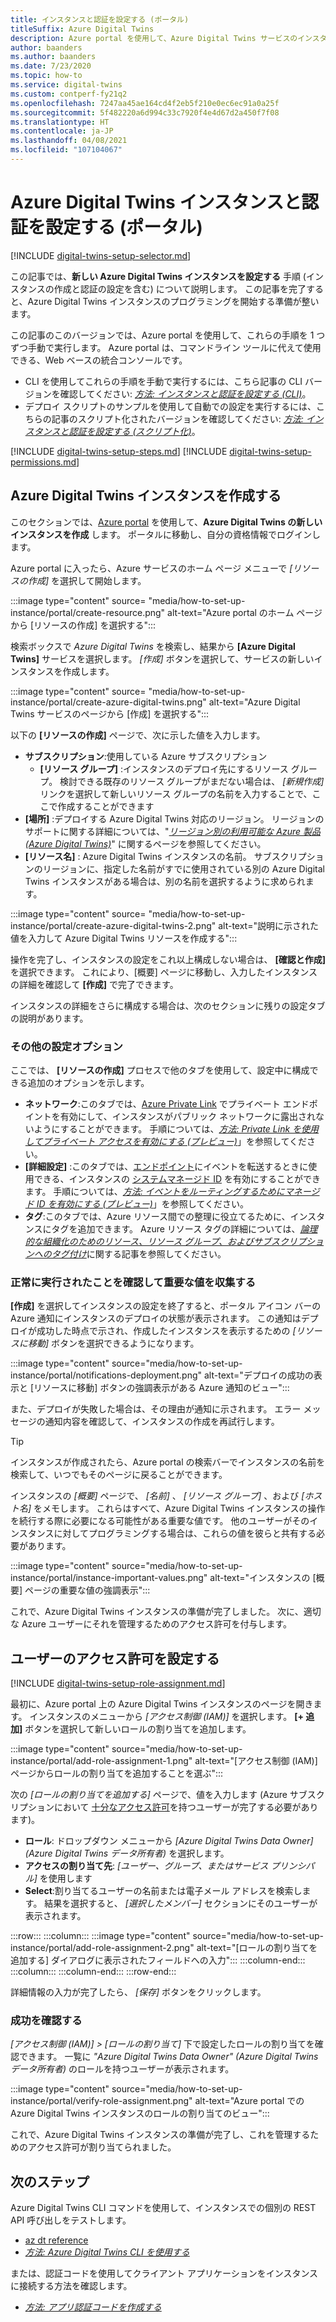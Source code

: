 ```yaml
---
title: インスタンスと認証を設定する (ポータル)
titleSuffix: Azure Digital Twins
description: Azure portal を使用して、Azure Digital Twins サービスのインスタンスを設定する方法について説明します
author: baanders
ms.author: baanders
ms.date: 7/23/2020
ms.topic: how-to
ms.service: digital-twins
ms.custom: contperf-fy21q2
ms.openlocfilehash: 7247aa45ae164cd4f2eb5f210e0ec6ec91a0a25f
ms.sourcegitcommit: 5f482220a6d994c33c7920f4e4d67d2a450f7f08
ms.translationtype: HT
ms.contentlocale: ja-JP
ms.lasthandoff: 04/08/2021
ms.locfileid: "107104067"
---
```

# <a name="set-up-an-azure-digital-twins-instance-and-authentication-portal"></a>Azure Digital Twins インスタンスと認証を設定する (ポータル)

[!INCLUDE [digital-twins-setup-selector.md](../../includes/digital-twins-setup-selector.md)]

この記事では、**新しい Azure Digital Twins インスタンスを設定する** 手順 (インスタンスの作成と認証の設定を含む) について説明します。 この記事を完了すると、Azure Digital Twins インスタンスのプログラミングを開始する準備が整います。

この記事のこのバージョンでは、Azure portal を使用して、これらの手順を 1 つずつ手動で実行します。 Azure portal は、コマンドライン ツールに代えて使用できる、Web ベースの統合コンソールです。
* CLI を使用してこれらの手順を手動で実行するには、こちら記事の CLI バージョンを確認してください: [*方法: インスタンスと認証を設定する (CLI)*](how-to-set-up-instance-cli.md)。
* デプロイ スクリプトのサンプルを使用して自動での設定を実行するには、こちらの記事のスクリプト化されたバージョンを確認してください: [*方法: インスタンスと認証を設定する (スクリプト化)*](how-to-set-up-instance-scripted.md)。

[!INCLUDE [digital-twins-setup-steps.md](../../includes/digital-twins-setup-steps.md)]
[!INCLUDE [digital-twins-setup-permissions.md](../../includes/digital-twins-setup-permissions.md)]

## <a name="create-the-azure-digital-twins-instance"></a>Azure Digital Twins インスタンスを作成する

このセクションでは、[Azure portal](https://ms.portal.azure.com/) を使用して、**Azure Digital Twins の新しいインスタンスを作成** します。 ポータルに移動し、自分の資格情報でログインします。

Azure portal に入ったら、Azure サービスのホーム ページ メニューで _[リソースの作成]_ を選択して開始します。

:::image type="content" source= "media/how-to-set-up-instance/portal/create-resource.png" alt-text="Azure portal のホーム ページから [リソースの作成] を選択する":::

検索ボックスで *Azure Digital Twins* を検索し、結果から **[Azure Digital Twins]** サービスを選択します。 _[作成]_ ボタンを選択して、サービスの新しいインスタンスを作成します。

:::image type="content" source= "media/how-to-set-up-instance/portal/create-azure-digital-twins.png" alt-text="Azure Digital Twins サービスのページから [作成] を選択する":::

以下の **[リソースの作成]** ページで、次に示した値を入力します。
* **サブスクリプション**:使用している Azure サブスクリプション
  - **[リソース グループ]** :インスタンスのデプロイ先にするリソース グループ。 検討できる既存のリソース グループがまだない場合は、 *[新規作成]* リンクを選択して新しいリソース グループの名前を入力することで、ここで作成することができます
* **[場所]** :デプロイする Azure Digital Twins 対応のリージョン。 リージョンのサポートに関する詳細については、"[*リージョン別の利用可能な Azure 製品 (Azure Digital Twins)*](https://azure.microsoft.com/global-infrastructure/services/?products=digital-twins)" に関するページを参照してください。
* **[リソース名]** : Azure Digital Twins インスタンスの名前。 サブスクリプションのリージョンに、指定した名前がすでに使用されている別の Azure Digital Twins インスタンスがある場合は、別の名前を選択するように求められます。

:::image type="content" source= "media/how-to-set-up-instance/portal/create-azure-digital-twins-2.png" alt-text="説明に示された値を入力して Azure Digital Twins リソースを作成する":::

操作を完了し、インスタンスの設定をこれ以上構成しない場合は、 **[確認と作成]** を選択できます。 これにより、[概要] ページに移動し、入力したインスタンスの詳細を確認して **[作成]** で完了できます。 

インスタンスの詳細をさらに構成する場合は、次のセクションに残りの設定タブの説明があります。

### <a name="additional-setup-options"></a>その他の設定オプション

ここでは、 **[リソースの作成]** プロセスで他のタブを使用して、設定中に構成できる追加のオプションを示します。

* **ネットワーク**:このタブでは、[Azure Private Link](../private-link/private-link-overview.md) でプライベート エンドポイントを有効にして、インスタンスがパブリック ネットワークに露出されないようにすることができます。 手順については、[*方法: Private Link を使用してプライベート アクセスを有効にする (プレビュー)*](./how-to-enable-private-link-portal.md#add-a-private-endpoint-during-instance-creation)」を参照してください。
* **[詳細設定]** :このタブでは、[エンドポイント](concepts-route-events.md)にイベントを転送するときに使用できる、インスタンスの [システムマネージド ID](../active-directory/managed-identities-azure-resources/overview.md) を有効にすることができます。 手順については、[*方法: イベントをルーティングするためにマネージド ID を有効にする (プレビュー)*](./how-to-enable-managed-identities-portal.md#add-a-system-managed-identity-during-instance-creation)」を参照してください。
* **タグ**:このタブでは、Azure リソース間での整理に役立てるために、インスタンスにタグを追加できます。 Azure リソース タグの詳細については、[*論理的な組織化のためのリソース、リソース グループ、およびサブスクリプションへのタグ付け*](../azure-resource-manager/management/tag-resources.md)に関する記事を参照してください。

### <a name="verify-success-and-collect-important-values"></a>正常に実行されたことを確認して重要な値を収集する

**[作成]** を選択してインスタンスの設定を終了すると、ポータル アイコン バーの Azure 通知にインスタンスのデプロイの状態が表示されます。 この通知はデプロイが成功した時点で示され、作成したインスタンスを表示するための _[リソースに移動]_ ボタンを選択できるようになります。

:::image type="content" source="media/how-to-set-up-instance/portal/notifications-deployment.png" alt-text="デプロイの成功の表示と [リソースに移動] ボタンの強調表示がある Azure 通知のビュー":::

また、デプロイが失敗した場合は、その理由が通知に示されます。 エラー メッセージの通知内容を確認して、インスタンスの作成を再試行します。

>[!TIP]
>インスタンスが作成されたら、Azure portal の検索バーでインスタンスの名前を検索して、いつでもそのページに戻ることができます。

インスタンスの *[概要]* ページで、 *[名前]* 、 *[リソース グループ]* 、および *[ホスト名]* をメモします。 これらはすべて、Azure Digital Twins インスタンスの操作を続行する際に必要になる可能性がある重要な値です。 他のユーザーがそのインスタンスに対してプログラミングする場合は、これらの値を彼らと共有する必要があります。

:::image type="content" source="media/how-to-set-up-instance/portal/instance-important-values.png" alt-text="インスタンスの [概要] ページの重要な値の強調表示":::

これで、Azure Digital Twins インスタンスの準備が完了しました。 次に、適切な Azure ユーザーにそれを管理するためのアクセス許可を付与します。

## <a name="set-up-user-access-permissions"></a>ユーザーのアクセス許可を設定する

[!INCLUDE [digital-twins-setup-role-assignment.md](../../includes/digital-twins-setup-role-assignment.md)]

最初に、Azure portal 上の Azure Digital Twins インスタンスのページを開きます。 インスタンスのメニューから *[アクセス制御 (IAM)]* を選択します。 **[+ 追加]** ボタンを選択して新しいロールの割り当てを追加します。

:::image type="content" source="media/how-to-set-up-instance/portal/add-role-assignment-1.png" alt-text="[アクセス制御 (IAM)] ページからロールの割り当てを追加することを選ぶ":::

次の *[ロールの割り当てを追加する]* ページで、値を入力します (Azure サブスクリプションにおいて [十分なアクセス許可](#prerequisites-permission-requirements)を持つユーザーが完了する必要があります)。
* **ロール**: ドロップダウン メニューから *[Azure Digital Twins Data Owner]\(Azure Digital Twins データ所有者\)* を選択します。
* **アクセスの割り当て先**: *[ユーザー、グループ、またはサービス プリンシパル]* を使用します
* **Select**:割り当てるユーザーの名前または電子メール アドレスを検索します。 結果を選択すると、 *[選択したメンバー]* セクションにそのユーザーが表示されます。

:::row:::
    :::column:::
        :::image type="content" source="media/how-to-set-up-instance/portal/add-role-assignment-2.png" alt-text="[ロールの割り当てを追加する] ダイアログに表示されたフィールドへの入力":::
    :::column-end:::
    :::column:::
    :::column-end:::
:::row-end:::

詳細情報の入力が完了したら、 *[保存]* ボタンをクリックします。

### <a name="verify-success"></a>成功を確認する

*[アクセス制御 (IAM)] > [ロールの割り当て]* 下で設定したロールの割り当てを確認できます。 一覧に *"Azure Digital Twins Data Owner" (Azure Digital Twins データ所有者)* のロールを持つユーザーが表示されます。 

:::image type="content" source="media/how-to-set-up-instance/portal/verify-role-assignment.png" alt-text="Azure portal での Azure Digital Twins インスタンスのロールの割り当てのビュー":::

これで、Azure Digital Twins インスタンスの準備が完了し、これを管理するためのアクセス許可が割り当てられました。

## <a name="next-steps"></a>次のステップ

Azure Digital Twins CLI コマンドを使用して、インスタンスでの個別の REST API 呼び出しをテストします。 
* [az dt reference](/cli/azure/dt)
* [*方法: Azure Digital Twins CLI を使用する*](how-to-use-cli.md)

または、認証コードを使用してクライアント アプリケーションをインスタンスに接続する方法を確認します。
* [*方法: アプリ認証コードを作成する*](how-to-authenticate-client.md)